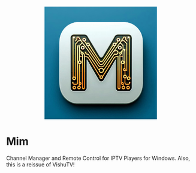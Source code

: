 <p align="center">
	<img src="Mim.png" width="300" height="300" alt="Shine">  
</p>

# Mim
Channel Manager and Remote Control for IPTV Players for Windows. Also, this is a reissue of VishuTV!
